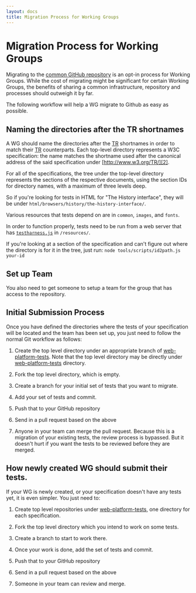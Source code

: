 ```yaml
---
layout: docs
title: Migration Process for Working Groups
---
```


# Migration Process for Working Groups

Migrating to the [common GitHub repository][web-platform-tests] is an opt-in
process for Working Groups. While the cost of migrating might be significant
for certain Working Groups, the benefits of sharing a common infrastructure,
repository and processes should outweigh it by far.

The following workflow will help a WG migrate to Github as easy as possible.

## Naming the directories after the TR shortnames

<!--
  TODO this section needs to move to its own page: "How to setup a new test suite."
-->

<!--
  TODO this needs information on the manifest format, see:
  http://lists.w3.org/Archives/Public/public-test-infra/2013JulSep/0075.html
  http://lists.w3.org/Archives/Public/public-test-infra/2013JulSep/0080.html
-->

A WG should name the directories after the [TR][2] shortnames in order to
match their [TR][2] counterparts. Each top-level directory represents a W3C
specification: the name matches the shortname used after the canonical
address of the said specification under [http://www.w3.org/TR/][2].

For all of the specifications, the tree under the top-level directory
represents the sections of the respective documents, using the section IDs
for directory names, with a maximum of three levels deep.

So if you're looking for tests in HTML for "The History interface", they will
be under `html/browsers/history/the-history-interface/`.

Various resources that tests depend on are in `common`, `images`, and
`fonts`.

In order to function properly, tests need to be run from a web server that
has [`testharness.js`][3] in `/resources/`.

If you're looking at a section of the specification and can't figure out
where the directory is for it in the tree, just run:
`node tools/scripts/id2path.js your-id`

## Set up Team

<!--
  TODO we need to describe a clearer process here, including who to send the
  email to + to add github handles for all reviewers.
-->

You also need to get someone to setup a team for the group that has access to
the repository.

## Initial Submission Process

Once you have defined the directories where the tests of your specification
will be located and the team has been set up, you just need to follow the
normal Git workflow as follows:

<!--
  TODO all but step 7 are explained elsewhere already. We should point to the
  regular submission flow article and just add the disclaimer that sits in step 7.
-->

1. Create the top level directory under an appropriate branch of
[web-platform-tests][web-platform-tests]. Note that the top level directory may be directly
under [web-platform-tests][web-platform-tests] directory.

2. Fork the top level directory, which is empty.

3. Create a branch for your initial set of tests that you want to migrate.

4. Add your set of tests and commit.

5. Push that to your GitHub repository

6. Send in a pull request based on the above

7. Anyone in your team can merge the pull request. Because this is a
migration of your existing tests, the review process is bypassed. But it
doesn't hurt if you want the tests to be reviewed before they are merged.

## How newly created WG should submit their tests.

<!--
  TODO not sure how having two different process here is valuable.
  I'd scratch that altogether.
-->

If your WG is newly created, or your specification doesn't have any tests
yet, it is even simpler. You just need to:

1. Create top level repositories under [web-platform-tests][web-platform-tests], one directory
for each specification.

2. Fork the top level directory which you intend to work on some tests.

3. Create a branch to start to work there.

4. Once your work is done, add the set of tests and commit.

5. Push that to your GitHub repository

6. Send in a pull request based on the above

7. Someone in your team can review and merge.

[web-platform-tests]: https://github.com/w3c/web-platform-tests
[2]: http://www.w3.org/TR/
[3]: https://github.com/w3c/testharness.js
